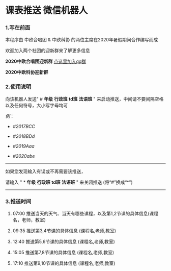 # 课表推送 微信机器人

### 1.写在前面

本程序由 中欧合唱团 & 中欧科协 的两位主席在2020年暑假期间合作编写而成

欢迎加入两个社团的迎新群来了解更多信息

**2020中欧合唱团迎新群** [点这里加入qq群](https://qm.qq.com/cgi-bin/qm/qr?k=6C9a4ZK238xeSyhPQfJJUlCFxDWuwSFH&authKey=OfsfYt8fayNh2gVRQaIr1A7Hc6EJokbzVZBqssExM+EvLr+tRq60gRL4Y8NiYvhY&noverify=0)

**2020中欧科协迎新群**

### 2.使用说明

向该机器人发送" # **年级** **行政班** **td班** **法语班** " 来启动推送，中间请不要间隔空格以及任何符号，大小写字母均可

*例*：

+ *#2017BCC*

+ *#2018BDd*

+ *#2019Aaa*

+ *#2020abe*

----

如果您发现输入有误或不再需要该推送，

请输入 " * **年级** **行政班** **td班** **法语班** " 来关闭推送 (将“#”换成“*”)

----

### 3.推送时间

1. 07:00 推送当天的天气、当天有哪些课程，以及第1,2节课的具体信息(课程名，老师，教室)

2. 09:35 推送第3,4节课的具体信息 (课程名,老师,教室)

3. 12:40 推送第5,6节课的具体信息 (课程名,老师,教室)

4. 15:05 推送第7,8节课的具体信息 (课程名,老师,教室)

5. 17:10 推送第9,10节课的具体信息 (课程名,老师,教室)